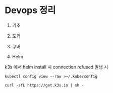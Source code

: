 # Devops 정리

1. 기초
2. 도커

3. 쿠버
4. Helm



k3s 에서 helm install 시 connection refused 발생 시

```
kubectl config view --raw >~/.kube/config
```

```
curl -sfL https://get.k3s.io | sh -
```


